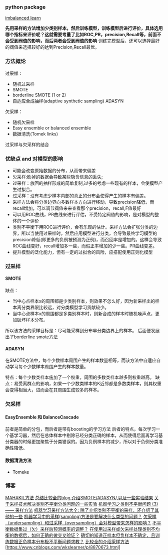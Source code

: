 ### python package
[imbalanced learn](https://github.com/scikit-learn-contrib/imbalanced-learn)

**先用采样的方法增加少类别样本，然后训练模型，训练模型后进行评价，具体选用哪个指标来评价呢？这就需要考量了比如ROC,PR，precision,Recall等，前面不会受到阀值的影响，而后两者会受到阀值的影响**
训练完模型后，还可以选择最好的阀值来选择较好的达到Precision,Recall最优。


### 方法概论
过采样：
- 随机过采样
- SMOTE
- borderline SMOTE (1 or 2)
- 自适应合成抽样(adaptive synthetic sampling) ADASYN

欠采样：
- 随机欠采样
- Easy ensemble or balanced ensemble
- 数据清洗(Tomek links)

过采样与欠采样的结合

### 优缺点 and 对模型的影响
- 可能会改变原始数据的分布，从而带来偏差
- 欠采样:砍掉的数据会导致某些隐含信息的丢失;
- 过采样：放回的抽样形成的简单复制,过多的考虑一些现有的样本，会使模型产生过拟合。
- 过采样：没有考虑少样本内部的真正的分布会使得产生的样本有偏差。
- 采样方法会将分类边界向多数样本方向进行移动，导致precision降低，而recall增加，可以调节阀值来来查看那个precision，recall,F值最好
- 可以用ROC曲线，PR曲线来进行评估，不受特定阀值的影响，是对模型的整体的一个评价
- 类别不平衡下用ROC进行评价，会有乐观的估计。采样方法会扩张分类的边界，所以当使用过采样时，然后应用模型进行分类，会导致最终学习模型的precision降低(即更多的负例被预测为正例)，而召回率是增加的。这样会导致ROC曲线变好，recall增加多一些，而假正率增加的少一些。PR曲线变差。
- 提升模型的泛化能力，但有一定的过拟合的风险，应搭配使用正则化模型


### 过采样
#### SMOTE
缺点：
- 当中心点样本x的周围都是少类别样本，则效果不怎么好，因为新采样出的样本离分类界限比较远，对分类模型学习贡献较少。
- 当中心点样本x的周围都是多类别样本时，则新合成的样本时随机噪声点，更加破坏样本分布。

所以该方法的采样目标是：尽可能采样到分布早分类边界上的样本。
后面便发展出了borderline smote方法

#### ADASYN
在SMOTE方法中，每个少数样本周围产生的样本数量相等，而该方法中自适应自动学习每个少数样本周围产生的样本数量。

特点：每个少数类样本施加了一个权重，周围的多数类样本越多则权重越高。
缺点：易受离群点的影响，如果一个少数类样本的K近邻都是多数类样本，则其权重会变得相当大，进而会在其周围生成较多的样本。

### 欠采样
#### EasyEnsemble 和 BalanceCascade
前者是简单的分包，而后者是带有boosting的学习方法
后者的特点，每次学习一个基学习器，然后在总体样本中剔除已经分类正确的样本，从而使得后面再学习基分类器的时候更加聚焦于分类错误的。因为负例样本的减少，所以对于负例分类准确性降低。

#### 数据清洗方法
- Tomeke

### 博客
[MAHAKIL方法](https://zhuanlan.zhihu.com/p/44040984)
[总结比较全的blog,介绍SMOTE/ADASYN/,以及一些实验结果](https://zhuanlan.zhihu.com/p/41237940)
[关于采样技术解决类别不平衡分类问题的一些实验](https://github.com/massquantity/Class-Imbalance)
[机器学习之类别不平衡问题 (3) —— 采样方法](https://www.cnblogs.com/massquantity/p/9382710.html)
[机器学习采样方法大全: 除了介绍类别不平衡的采样，还介绍了其他的一些](https://zhuanlan.zhihu.com/p/76024846)
[机器学习中的采样(sampling)方法是要解决什么类型的问题？](https://www.zhihu.com/question/40943513/answer/89059600)
[欠采样（undersampling）和过采样（oversampling）会对模型带来怎样的影响？](https://www.zhihu.com/question/269698662)
[不平衡数据集过（欠）采样后预测概率的调整？](https://www.zhihu.com/question/54092785/answer/138190962)
[在使用过采样或欠采样处理类别不均衡的数据后，如何正确的做交叉验证？](https://juejin.im/entry/5976dde9f265da6c2e0fc2f9)
[确切的知道正样本但负样本不确定，且训练数据正负样本分布极不平衡问题求教？](https://www.zhihu.com/question/27408423)
[比较全的介绍采样方法](https://blog.csdn.net/program_developer/article/details/80287033)
[https://www.cnblogs.com/wkslearner/p/8870673.html]
